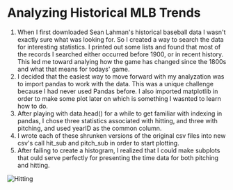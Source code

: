 # Analyzing Historical MLB Trends

1. When I first downloaded Sean Lahman's historical baseball data I wasn't exactly sure what was looking for. So I created a way to search the data for interesting statistics. I printed out some lists and found that most of the records I searched either occurred before 1900, or in recent history. This led me toward analying how the game has changed since the 1800s and what that means for todays' game. 
2. I decided that the easiest way to move forward with my analyzation was to import pandas to work with the data. This was a unique challenge because I had never used Pandas before. I also imported matplotlib in order to make some plot later on which is something I wasnted to learn how to do.  
3. After playing with data.head() for a while to get familiar with indexing in pandas, I chose three statistics associated with hitting, and three with pitching, and used yearID as the common column. 
4. I wrote each of these shrunken versions of the original csv files into new csv's call hit_sub and pitch_sub in order to start plotting. 
5. After failing to create a histogram, I realized that I could make subplots that ould serve perfectly for presenting the time data for both pitching and hitting. 

![Hitting](Images/hit_sub.jpg)